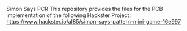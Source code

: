 Simon Says PCR
This repository provides the files for the PCB implementation of the following Hackster Project: https://www.hackster.io/al85/simon-says-pattern-mini-game-16e997
